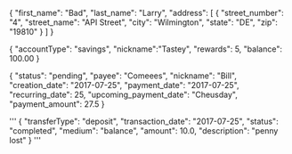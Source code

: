{
    "first_name": "Bad",
    "last_name": "Larry",
    "address": 
    [
        {
            "street_number": "4",
            "street_name": "API Street",
            "city": "Wilmington",
            "state": "DE",
            "zip": "19810"
        }
        ]
}

{
    "accountType": "savings",
    "nickname":"Tastey",
    "rewards": 5,
    "balance": 100.00
}

{
"status": "pending",
"payee": "Comeees",
"nickname": "Bill",
"creation_date": "2017-07-25",
"payment_date": "2017-07-25",
"recurring_date": 25,
"upcoming_payment_date": "Cheusday",
"payment_amount": 27.5
}

'''
{
"transferType": "deposit",
 "transaction_date": "2017-07-25",
 "status": "completed",
 "medium": "balance",
 "amount": 10.0,
"description": "penny lost"
  }
  '''
